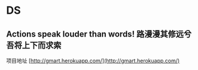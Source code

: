 DS
==
Actions speak louder than words!
路漫漫其修远兮 吾将上下而求索
----------
项目地址 [http://gmart.herokuapp.com/](http://gmart.herokuapp.com/)